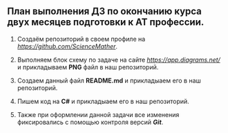  ## План выполнения ДЗ по окончанию курса двух месяцев подготовки к AT профессии.

1. Создаём репозиторий в своем профиле на *https://github.com/ScienceMather*.

2. Выполняем блок схему по задаче на сайте *https://app.diagrams.net/* и прикладываем __PNG__ файл в наш репозиторий.

3. Создаем данный файл **README.md** и прикладыаем его в наш репозиторий.

4. Пишем код на **С#** и прикладыаем его в наш репозиторий.

5. Также при оформлении данной задачи все изменения фиксировались с помощью контроля версий _**Git**_.